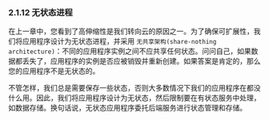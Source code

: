 ### 2.1.12 无状态进程

在上一章中，您看到了高伸缩性是我们转向云的原因之一。为了确保可扩展性，我们将应用程序设计为无状态进程，并采用 `无共享架构(share-nothing architecture)`：不同的应用程序实例之间不应共享任何状态。问问自己，如果数据都丢失了，应用程序的实例是否应被销毁并重新创建。如果答案是肯定的，那么您的应用程序不是无状态的。

不管怎样，我们总是需要保存一些状态，否则大多数情况下我们的应用程序在都没什么用。因此，我们将应用程序设计为无状态，然后限制要在有状态服务中处理，如数据存储。换句话说，无状态应用程序委托后端服务进行状态管理和存储。


